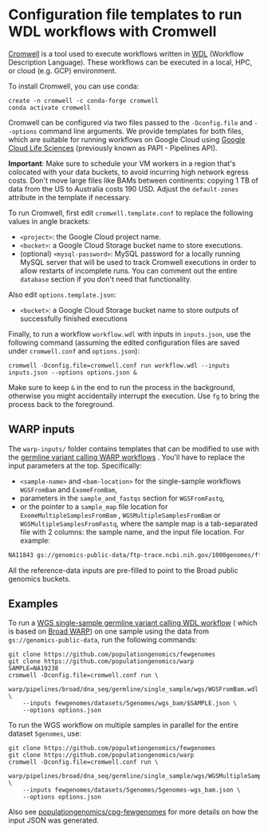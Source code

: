 # Configuration file templates to run WDL workflows with Cromwell

[Cromwell](https://cromwell.readthedocs.io/) is a tool used to execute workflows written
in [WDL](https://github.com/openwdl/wdl/blob/main/versions/1.0/SPEC.md)
(Workflow Description Language). These workflows can be executed in a local, HPC, or
cloud (e.g. GCP) environment.

To install Cromwell, you can use conda:

```
create -n cromwell -c conda-forge cromwell
conda activate cromwell
```

Cromwell can be configured via two files passed to the `-Dconfig.file` and `--options`
command line arguments. We provide templates for both files, which are suitable for
running workflows on Google Cloud using
[Google Cloud Life Sciences](https://cromwell.readthedocs.io/en/stable/tutorials/PipelinesApi101/)
(previously known as PAPI - Pipelines API).

**Important**: Make sure to schedule your VM workers in a region that's colocated with
your data buckets, to avoid incurring high network egress costs. Don't move large files
like BAMs between continents: copying 1 TB of data from the US to Australia costs 190
USD. Adjust the `default-zones`
attribute in the template if necessary.

To run Cromwell, first edit `cromwell.template.conf` to replace the following values in
angle brackets:

* `<project>`: the Google Cloud project name.
* `<bucket>`: a Google Cloud Storage bucket name to store executions.
* (optional) `<mysql-password>`: MySQL password for a locally running MySQL server that
  will be used to track Cromwell executions in order to allow restarts of incomplete
  runs. You can comment out the entire `database` section if you don't need that
  functionality.

Also edit `options.template.json`:

* `<bucket>`: a Google Cloud Storage bucket name to store outputs of successfully
  finished executions

Finally, to run a workflow `workflow.wdl` with inputs in `inputs.json`, use the
following command (assuming the edited configuration files are saved
under `cromwell.conf` and `options.json`):

```
cromwell -Dconfig.file=cromwell.conf run workflow.wdl --inputs inputs.json --options options.json &
```

Make sure to keep `&` in the end to run the process in the background, otherwise you
might accidentally interrupt the execution. Use `fg` to bring the process back to the
foreground.

## WARP inputs

The `warp-inputs/` folder contains templates that can be modified to use with
the [germline variant calling WARP workflows](https://github.com/populationgenomics/warp/blob/master/pipelines/broad/dna_seq/germline/)
. You'll have to replace the input parameters at the top. Specifically:

* `<sample-name>` and `<bam-location>` for the single-sample workflows `WGSFromBam`
  and `ExomeFromBam`,
* parameters in the `sample_and_fastqs` section for `WGSFromFastq`,
* or the pointer to a `sample_map` file location for `ExomeMultipleSamplesFromBam`
  , `WGSMultipleSamplesFromBam` or `WGSMultipleSamplesFromFastq`, where the sample map
  is a tab-separated file with 2 columns: the sample name, and the input file location.
  For example:

```bash
NA11843	gs://genomics-public-data/ftp-trace.ncbi.nih.gov/1000genomes/ftp/phase3/data/NA11843/alignment/NA11843.mapped.ILLUMINA.bwa.CEU.low_coverage.20120522.bam
```

All the reference-data inputs are pre-filled to point to the Broad public genomics
buckets.


## Examples

To run
a [WGS single-sample germline variant calling WDL workflow](https://github.com/populationgenomics/warp/blob/start_from_mapped_bam/pipelines/broad/dna_seq/germline/single_sample/) (
which is based on [Broad WARP](https://github.com/broadinstitute/warp/)) on one sample
using the data from `gs://genomics-public-data`, run the following commands:

```
git clone https://github.com/populationgenomics/fewgenomes
git clone https://github.com/populationgenomics/warp
SAMPLE=NA19238
cromwell -Dconfig.file=cromwell.conf run \
    warp/pipelines/broad/dna_seq/germline/single_sample/wgs/WGSFromBam.wdl \ 
    --inputs fewgenomes/datasets/5genomes/wgs_bam/$SAMPLE.json \
    --options options.json
```

To run the WGS workflow on multiple samples in parallel for the entire dataset 
`5genomes`, use:

```
git clone https://github.com/populationgenomics/fewgenomes
git clone https://github.com/populationgenomics/warp
cromwell -Dconfig.file=cromwell.conf run \
    warp/pipelines/broad/dna_seq/germline/single_sample/wgs/WGSMultipleSamplesFromBam.wdl \ 
    --inputs fewgenomes/datasets/5genomes/5genomes-wgs_bam.json \
    --options options.json
```

Also
see [populationgenomics/cpg-fewgenomes](https://github.com/populationgenomics/fewgenomes)
for more details on how the input JSON was generated.
